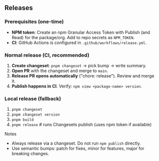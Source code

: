## Releases

### Prerequisites (one-time)
- **NPM token**: Create an npm Granular Access Token with Publish (and Read) for the package/org. Add to repo secrets as `NPM_TOKEN`.
- **CI**: GitHub Actions is configured in `.github/workflows/release.yml`.

### Normal release (CI, recommended)
1. **Create changeset**: `pnpm changeset` → pick bump → write summary.
2. **Open PR** with the changeset and merge to `main`.
3. **Release PR opens automatically** ("chore: release"). Review and merge it.
4. **Publish happens in CI**. Verify: `npm view <package-name> version`.

### Local release (fallback)
1. `pnpm changeset`
2. `pnpm changeset version`
3. `pnpm build`
4. `pnpm release`  # runs Changesets publish (uses npm token if available)

Notes
- Always release via a changeset. Do not run `npm publish` directly.
- Use semantic bumps: patch for fixes, minor for features, major for breaking changes. 
